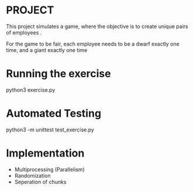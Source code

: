 # PROJECT

This project simulates a game, where the objective is to create unique pairs of employees .

For the game to be fair, each employee needs to be a dwarf exactly one time, and a giant exactly one time

# Running the exercise

python3 exercise.py 

# Automated Testing

python3 -m unittest test_exercise.py 

# Implementation
- Multiprocessing (Parallelism)
- Randomization
- Seperation of chunks